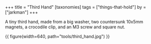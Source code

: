+++
title = "Third Hand"
[taxonomies]
tags = ["things-that-hold"]
by = ["jarkman"]
+++

A tiny third hand, made from a big washer, two countersunk 10x5mm magnets, a crocodile clip, and an M3 screw and square nut.

{{ figure(width=640, path="tools/third_hand.jpg") }}

